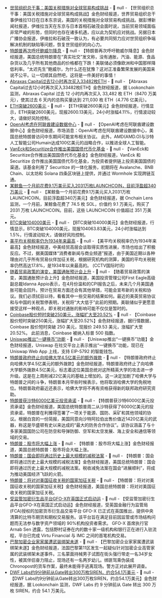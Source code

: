 - [世贸组织总干事：美国关税措施对全球贸易构成挑战](https://flash.jin10.com/detail/20250514015359365800) - 📰 null - 【世贸组织总干事：美国关税措施对全球贸易构成挑战】金色财经报道，世界贸易组织总干事伊维拉13日在日本东京说，美国的关税措施对全球贸易构成挑战。据彭博新闻社报道，伊维拉当天在东京与日本首相石破茂会面时说，当前贸易领域面临非常严峻的形势，但同时也存在诸多机遇，应以此为契机应对挑战。另据日本广播协会报道，伊维拉和石破茂一致认为，有必要共同努力应对世贸组织争端解决机制的缺陷等问题，恢复世贸组织的向心力。
- [特朗普再次呼吁鲍威尔降息](https://flash.jin10.com/detail/20250514014920740800) - 📰 null - 【特朗普再次呼吁鲍威尔降息】金色财经报道，美国总统特朗普在“真实社交”发文称，没有通胀，汽油、能源、食品杂货以及几乎所有其他商品的价格都在下跌！美联储必须像欧洲和中国那样降低利率。“太迟先生”鲍威尔，为什么还在犹豫？这对正准备繁荣发展的美国来说不公平。让一切顺其自然吧，这将是一件美好的事情！
- [Abraxas Capital过去12小时再次买入33482枚ETH](https://x.com/lookonchain/status/1922338659543515637) - 📰 null - 【Abraxas Capital过去12小时再次买入33482枚ETH】金色财经报道，据 Lookonchain 监测，Abraxas Capital 过去 12 小时内再次买入 33,482 枚 ETH（8470 万美元），使其过去 6 天内的总购买量达到 211,030 枚 ETH（4.776 亿美元）。
- [ETH突破2600美元]() - 📰 null - 【ETH突破2600美元】金色财经报道，行情显示，ETH突破2600美元，现报2600.13美元，24小时涨幅4.11%，行情波动较大，请做好风险控制。
- [OpenAI考虑在阿联酋建设数据中心](https://flash.jin10.com/detail/20250514002459185800) - 📰 null - 【OpenAI考虑在阿联酋建设数据中心】金色财经报道，市场消息：OpenAI考虑在阿联酋建设数据中心，美国总统特朗普访问中东期间可能宣布相关协议。 
此外，AMD(AMD.O)与沙特人工智能公司Humain达成100亿美元的战略合作，以推进全球人工智能。
- [VanEck和Securitize合作推出美国国债代币化基金](https://www.theblock.co/post/354117/vaneck-securitize-launch-tokenized-us-treasury-fund-across-four-blockchains?utm_source=twitter&utm_medium=social) - 📰 null - 【VanEck和Securitize合作推出美国国债代币化基金】金色财经报道，VanEck 和 Securitize 合作推出美国国债代币化基金，为投资者提供链上投资美国国债的渠道。该基金利用了 Securitize 的一体化服务，初期将在 Avalanche、BNB Chain、以太坊和 Solana 四条区块链上提供，并通过 Wormhole 实现跨链互通。
- [某鲸鱼一个月前花费9.1万美元买入2031万枚LAUNCHCOIN，目前浮盈超340万美元](https://x.com/OnchainLens/status/1922322145952383056) - 📰 null - 【某鲸鱼一个月前花费9.1万美元买入2031万枚LAUNCHCOIN，目前浮盈超340万美元】金色财经报道，据 Onchain Lens 监测，一个月前，某鲸鱼花费了 74.5 枚 SOL，价值约 9.1 万美元，购买了 2031 万枚 LAUNCHCOIN。目前，这些 LAUNCHCOIN 价值超过 351 万美元。
- [BTC突破104000美元]() - 📰 null - 【BTC突破104000美元】金色财经报道，行情显示，BTC突破104000美元，现报104063.83美元，24小时涨幅达到1.5%，行情波动较大，请做好风险控制。
- [美平均关税税率仍为1934年来最高](https://www.cls.cn/detail/2029967) - 📰 null - 【美平均关税税率仍为1934年来最高】金色财经报道，中美经贸高层会谈取得实质性进展，市场也给出了积极反应。不过，据美国媒体“消费者新闻与商业频道”报道，由于美国近期以各种理由对几乎所有贸易伙伴加征关税，根据研究机构的测算，美国的平均关税税率仍然高达17.8%，是1934年以来最高的。 (CCTV国际时讯)
- [随着贸易政策的演变，美国通胀预计会上升](https://flash.jin10.com/detail/20250513233057707800) - 📰 null - 【随着贸易政策的演变，美国通胀预计会上升】金色财经报道，美国投资管理公司First Eagle高级副总裁Idanna Appio表示，在4月份温和的CPI报告之后，未来几个月美国通胀可能会回升。预计在贸易方面还会有其他举措，可能会宣布新的关税和协议。我们必须拭目以待，看看其中一些交易的结果如何。最近的美英贸易协议和与中国的关税暂停表明，关税将“大大低于”此前的预期。美联储似乎更愿意接受这样一种观点，即关税对通胀的影响可能不仅仅是暂时的。
- [Coinbase股价短时突破250美元，涨幅扩大至20.52%]() - 📰 null - 【Coinbase股价短时突破250美元，涨幅扩大至20.52%】金色财经报道，据行情数据，Coinbase 股价短时突破 250 美元，现报价 249.53 美元，涨幅扩大至 20.52%。 
此前消息，Coinbase 被纳入标普 500 指数。
- [Uniswap推出“一键换币”功能](https://x.com/Uniswap/status/1922316849531814308) - 📰 null - 【Uniswap推出“一键换币”功能】金色财经报道，Uniswap 在社交平台上表示推出“一键换币”功能，现已在 Uniswap Web App 上线，支持 EIP-5792 的智能钱包。
- [特朗普政府终止向哈佛大学4.5亿美元的额外拨款](https://flash.jin10.com/detail/20250513233448931800) - 📰 null - 【特朗普政府终止向哈佛大学4.5亿美元的额外拨款】金色财经报道，特朗普政府终止了向哈佛大学额外拨款4.5亿美元，标志着这位美国总统对这所精英大学的攻击进一步升级。这是在上周削减22亿美元的基础上增加的。这一决定加剧了哈佛大学与特朗普之间的斗争，特朗普本月早些时候表示，他将取消哈佛大学的免税地位。特朗普政府最近还表示，哈佛大学将不再有资格获得新的联邦政府研究资助。
- [特朗普获沙特6000亿美元投资承诺](https://flash.jin10.com/detail/20250513234940360800) - 📰 null - 【特朗普获沙特6000亿美元投资承诺】金色财经报道，美国总统特朗普周二从沙特获得了6000亿美元的投资承诺，特朗普在利雅得签署了一项关于能源、国防、采矿和其他领域的协议。根据白宫的一份简报，美国同意向沙特阿拉伯出售价值近1420亿美元的武器，称这是华盛顿有史以来达成的“最大的防务合作协议”。该协议涵盖了与十多家美国国防公司在防空和导弹防御、空军和太空发展、海上安全和通信等领域的交易。
- [特朗普：股市将大幅上涨](https://flash.jin10.com/detail/20250513234659151800) - 📰 null - 【特朗普：股市将大幅上涨】金色财经报道，美国总统特朗普：股市将会大幅上涨。
- [特朗普：国会即将通过历史上最大规模的减税法案](https://flash.jin10.com/detail/20250513234232970800) - 📰 null - 【特朗普：国会即将通过历史上最大规模的减税法案】金色财经报道，美国总统特朗普：国会即将通过历史上最大规模的减税法案。税收减免法案在国会“进展顺利”，将成为推动美国经济飞跃的火箭。
- [特朗普：将对对美国征收关税的国家加征关税](https://flash.jin10.com/detail/20250513234514969800) - 📰 null - 【特朗普：将对对美国征收关税的国家加征关税】金色财经报道，美国总统特朗普：将对对美国征收关税的国家加征关税。
- [受监管加密衍生品平台GFO-X在英国正式启动运](https://decrypt.co/319453/regulated-crypto-derivatives-platform-gfox-uk) - 📰 null - 【受监管加密衍生品平台GFO-X在英国正式启动运】金色财经报道，受英国金融行为监管局(FCA)授权的加密货币衍生品交易平台 GFO-X 已正式在英国推出，提供中央清算的比特币期货和期权交易服务。该平台旨在满足目前因监管或市场结构问题而无法参与数字资产领域的 90%机构投资者需求。 
GFO-X 首席执行官 Arnab Sen 透露，包括野村证券在内的数十家一级机构和银行正在进行入驻流程，平台已完成 Virtu Financial 与 IMC 之间的首笔机构交易。
- [巴黎加密企业家家属遭武装绑架未遂](https://www.leparisien.fr/faits-divers/tentative-denlevement-en-plein-paris-jai-vu-des-hommes-encagoules-et-armes-senfuir-13-05-2025-DM4IRACBTVCOPBAX7OUWAHVT7E.php) - 📰 null - 【巴黎加密企业家家属遭武装绑架未遂】金色财经报道，法国巴黎第11区发生一起疑似针对加密企业高管家属的武装绑架未遂事件。三名蒙面持械男子试图在街头强行带走一名34岁女性，被其伴侣奋力阻止，现场还有一名两岁幼儿。绑匪驾乘伪装成Chronopost的货车作案，最终未能得手逃离现场。警方正对此展开调查。
- [DWF Labs约9分钟前从Gate转出300万枚SIREN，约合54.1万美元](https://x.com/lookonchain/status/1922314550935781654) - 📰 null - 【DWF Labs约9分钟前从Gate转出300万枚SIREN，约合54.1万美元】金色财经报道，据 Lookonchain 监测，DWF Labs 约 9 分钟前从 Gate 转出 300 万枚 SIREN，约合 54.1 万美元。

